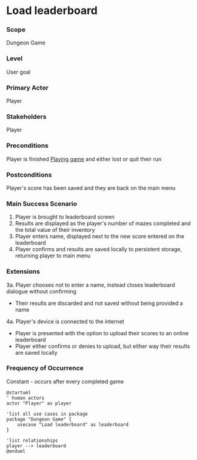 # Load leaderboard

### Scope

Dungeon Game

### Level

User goal

### Primary Actor

Player

### Stakeholders

Player

### Preconditions

Player is finished [Playing game](play-game.md) and either lost or quit their run

### Postconditions

Player's score has been saved and they are back on the main menu

### Main Success Scenario

1. Player is brought to leaderboard screen
2. Results are displayed as the player's number of mazes completed and the total value of their inventory
3. Player enters name, displayed next to the new score entered on the leaderboard
4. Player confirms and results are saved locally to persistent storage, returning player to main menu

### Extensions

3a. Player chooses not to enter a name, instead closes leaderboard dialogue without confirming
- Their results are discarded and not saved without being provided a name

4a. Player's device is connected to the internet
- Player is presented with the option to upload their scores to an online leaderboard
- Player either confirms or denies to upload, but either way their results are saved locally

### Frequency of Occurrence

Constant - occurs after every completed game

```plantuml
@startuml
' human actors
actor "Player" as player

'list all use cases in package
package "Dungeon Game" {
    usecase "Load leaderboard" as leaderboard
}

'list relationships
player --> leaderboard
@enduml
```
